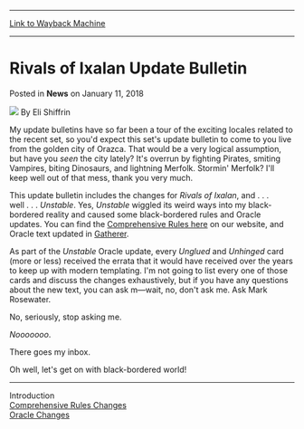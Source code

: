 
---
[Link to Wayback Machine](https://web.archive.org/web/20180111180220/https://magic.wizards.com/en/articles/archive/news/rivals-ixalan-update-bulletin-2018-01-11)

[_metadata_:author]:- "Eli Shiffrin"
[_metadata_:description]:- "My update bulletins have so far been a tour of the exciting locales related to the recent set, so you'd expect this set's update bulletin to come to you live from the golden city of Orazca. That would be a very logical assumption, but have you seen the city lately? It's overrun by fighting Pirates, smiting Vampires, biting Dinosaurs, and lightning Merfolk. Stormin' Merfolk? I'll keep well out of that mess, thank you very much."
[_metadata_:generator]:- "Drupal 7 (http://drupal.org)"
[_metadata_:node]:- "1251476"
[_metadata_:publish_date]:- "2018-01-11"
[_metadata_:source]:- "div-main-content"
[_metadata_:title]:- "Rivals of Ixalan Update Bulletin"
[_metadata_:wayback_capture_timestamp]:- "2018-01-11 18:02:20"
[_metadata_:wayback_raw_url]:- "https://web.archive.org/web/20180111180220id_/https://magic.wizards.com/en/articles/archive/news/rivals-ixalan-update-bulletin-2018-01-11"
[_metadata_:wayback_url]:- "https://magic.wizards.com/en/articles/archive/news/rivals-ixalan-update-bulletin-2018-01-11"
---


Rivals of Ixalan Update Bulletin
================================



 Posted in **News**
 on January 11, 2018 






![](https://web.archive.org/web/20180111180314im_/https://magic.wizards.com/sites/mtg/files/styles/auth_small/public/images/person/authorpic_Eli-Shiffrin.jpg?itok=BbFKrBiZ)
By Eli Shiffrin











My update bulletins have so far been a tour of the exciting locales related to the recent set, so you'd expect this set's update bulletin to come to you live from the golden city of Orazca. That would be a very logical assumption, but have you *seen* the city lately? It's overrun by fighting Pirates, smiting Vampires, biting Dinosaurs, and lightning Merfolk. Stormin' Merfolk? I'll keep well out of that mess, thank you very much.


This update bulletin includes the changes for *Rivals of Ixalan*, and . . . well . . . *Unstable*. Yes, *Unstable* wiggled its weird ways into my black-bordered reality and caused some black-bordered rules and Oracle updates. You can find the [Comprehensive Rules here](http://magic.wizards.com/en/game-info/gameplay/rules-and-formats/rules) on our website, and Oracle text updated in [Gatherer](http://gatherer.wizards.com/).


As part of the *Unstable* Oracle update, every *Unglued* and *Unhinged* card (more or less) received the errata that it would have received over the years to keep up with modern templating. I'm not going to list every one of those cards and discuss the changes exhaustively, but if you have any questions about the new text, you can ask m—wait, no, don't ask me. Ask Mark Rosewater.


No, seriously, stop asking me.


*Nooooooo*.


There goes my inbox.


Oh well, let's get on with black-bordered world!




---

Introduction  
[Comprehensive Rules Changes](https://magic.wizards.com/en/articles/archive/news/rivals-ixalan-comprehensive-rules-changes-2018-01-11)  
[Oracle Changes](https://magic.wizards.com/en/articles/archive/news/rivals-ixalan-oracle-changes-2018-01-11)







